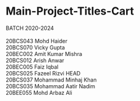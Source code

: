 # Main-Project-Titles-Cart

BATCH 2020-2024
<br/>
<br/>
20BCS043 Mohd Haider 
<br/>
20BCS070 Vicky Gupta
<br/>
20BEC002 Amit Kumar Mishra
<br/>
20BCS012 Arish Anwar
<br/>
20BEC005 Faiz Iqbal
<br/>
20BCS025 Fazeel Rizvi HEAD
<br/>
20BCS037 Mohammad  Minhaj Khan
<br/>
20BCS035 Mohammad Aatir Nadim
<br/>
20BEE055 Mohd Arbaz Ali


